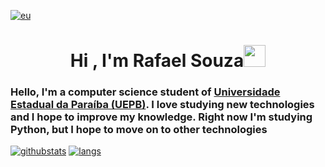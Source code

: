 [![eu](https://cdn.discordapp.com/attachments/715218092560613476/1213288807550419006/eu.gif?ex=65f4ee41&is=65e27941&hm=c22b0424e7410a5fb5ed59c024599b2bdad64d32f70ad137495599aca0479a95&)](https://github.com/Rafaelszc)

<h1 align="center">Hi , I'm Rafael Souza<img src="https://media.giphy.com/media/hvRJCLFzcasrR4ia7z/giphy.gif" width="35"></h1>
<h3>Hello, I'm a computer science student of <a href= "https://uepb.edu.br"> Universidade Estadual da Paraíba (UEPB)</a>. I love studying new technologies and I hope to improve my knowledge. Right now I'm studying Python, but I hope to move on to other technologies </h2>

[![githubstats](https://github-readme-stats.vercel.app/api?username=Rafaelszc&show_icons=true&theme=dark)](https://github.com/Rafaelszc)
[![langs](https://github-readme-stats.vercel.app/api/top-langs/?username=Rafaelszc&hide_progress=true&theme=dark)](https://github.com/Rafaelszc)

